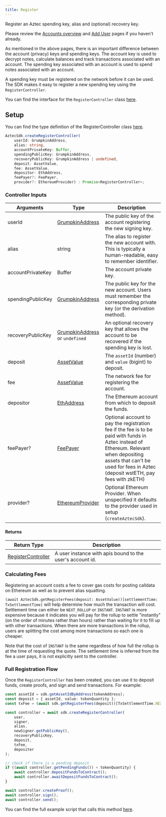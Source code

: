 ```yaml
---
title: Register
---
```


Register an Aztec spending key, alias and (optional) recovery key.

Please review the [Accounts overview](../../how-aztec-works/accounts) and [Add User](./add-account) pages if you haven't already.

As mentioned in the above pages, there is an important difference between the account (privacy) keys and spending keys. The account key is used to decrypt notes, calculate balances and track transactions associated with an account. The spending key associated with an account is used to spend notes associated with an account.

A spending key must be registered on the network before it can be used. The SDK makes it easy to register a new spending key using the `RegisterController`.

You can find the interface for the `RegisterController` class [here](../types/sdk/RegisterController).

## Setup

You can find the type definition of the RegisterController class [here](../types/sdk/RegisterController).

```ts
AztecSdk.createRegisterController(
    userId: GrumpkinAddress, 
    alias: string, 
    accountPrivateKey: Buffer, 
    spendingPublicKey: GrumpkinAddress, 
    recoveryPublicKey: GrumpkinAddress | undefined, 
    deposit: AssetValue, 
    fee: AssetValue, 
    depositor: EthAddress, 
    feePayer?: FeePayer, 
    provider?: EthereumProvider) : Promise<RegisterController>;
```

### Controller Inputs

| Arguments | Type | Description |
| --------- | ---- | ----------- |
| userId | [GrumpkinAddress](../types/barretenberg/GrumpkinAddress) | The public key of the account registering the new signing key. |
| alias | string | The alias to register the new account with. This is typically a human-readable, easy to remember identifier. |
| accountPrivateKey | Buffer | The account private key. |
| spendingPublicKey | [GrumpkinAddress](../types/barretenberg/GrumpkinAddress) | The public key for the new account. Users must remember the corresponding private key (or the derivation method). |
| recoveryPublicKey | [GrumpkinAddress](../types/barretenberg/GrumpkinAddress) or `undefined` | An optional recovery key that allows the account to be recovered if the spending key is lost. |
| deposit | [AssetValue](../types/barretenberg/AssetValue) | The `assetId` (number) and `value` (bigint) to deposit. |
| fee | [AssetValue](../types/barretenberg/AssetValue) | The network fee for registering the account. |
| depositor | [EthAddress](../types/barretenberg/EthAddress) | The Ethereum account from which to deposit the funds. |
| feePayer? | [FeePayer](../types/sdk/FeePayer) | Optional account to pay the registration fee if the fee is to be paid with funds in Aztec instead of Ethereum. Relevant when depositing assets that can't be used for fees in Aztec (deposit wstETH, pay fees with zkETH) |
| provider? | [EthereumProvider](../types/barretenberg/EthereumProvider) | Optional Ethereum Provider. When unspecified it defaults to the provider used in setup (`createAztecSdk`). |

#### Returns

| Return Type | Description |
| --------- | ----------- |
| [RegisterController](../types/sdk/RegisterController) | A user instance with apis bound to the user's account id. |

### Calculating Fees

Registering an account costs a fee to cover gas costs for posting calldata on Ethereum as well as to prevent alias squatting.

`(await AztecSdk.getRegisterFees(deposit: AssetValue))[settlementTime: TxSettlementTime]` will help determine how much the transaction will cost. Settlement time can either be `NEXT_ROLLUP` or `INSTANT`. `INSTANT` is more expensive because it indicates you will pay for the rollup to settle "instantly" (on the order of minutes rather than hours) rather than waiting for it to fill up with other transactions. When there are more transactions in the rollup, users are splitting the cost among more transactions so each one is cheaper.

Note that the cost of `INSTANT` is the same regardless of how full the rollup is at the time of requesting the quote. The settlement time is inferred from the fee a user pays, it is not explicitly sent to the controller.

### Full Registration Flow

Once the `RegisterController` has been created, you can use it to deposit funds, create proofs, and sign and send transactions. For example:

```ts
const assetId = sdk.getAssetIdByAddress(tokenAddress);
const deposit = { assetId, value: tokenQuantity };
const txFee = (await sdk.getRegisterFees(deposit))[TxSettlementTime.NEXT_ROLLUP];

const controller = await sdk.createRegisterController(
    user,
    signer,
    alias,
    newSigner.getPublicKey(),
    recoveryPublicKey,
    deposit,
    txFee,
    depositer
);

// check if there is a pending deposit
if ((await controller.getPendingFunds()) < tokenQuantity) {
    await controller.depositFundsToContract();
    await controller.awaitDepositFundsToContract();
}

await controller.createProof();
await controller.sign();
await controller.send();
```

You can find the full example script that calls this method [here](https://github.com/critesjosh/aztec-sdk-starter/blob/mainnet-fork/src/latest/registerAccount.ts).
